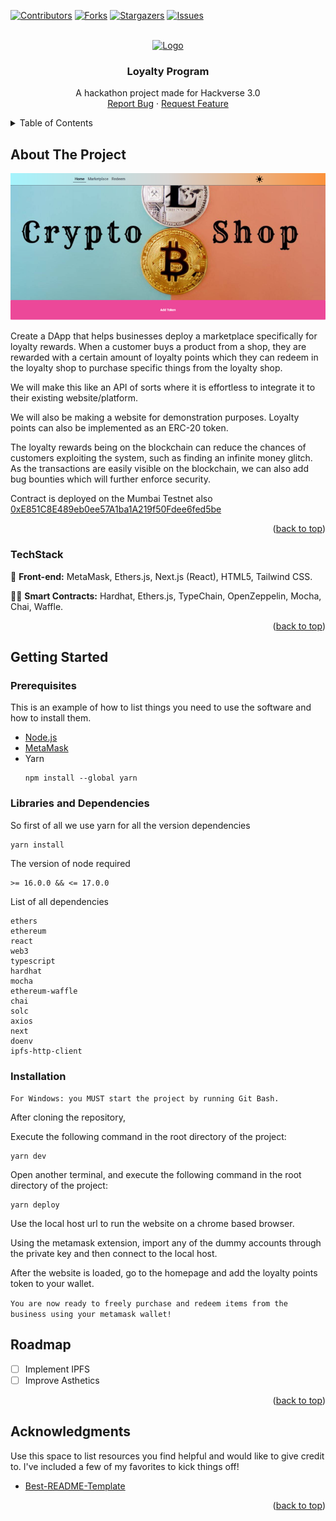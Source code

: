 <div id="top"></div>
<!--
*** Thanks for checking out the Best-README-Template. If you have a suggestion
*** that would make this better, please fork the repo and create a pull request
*** or simply open an issue with the tag "enhancement".
*** Don't forget to give the project a star!
*** Thanks again! Now go create something AMAZING! :D
-->



<!-- PROJECT SHIELDS -->

[![Contributors][contributors-shield]][contributors-url]
[![Forks][forks-shield]][forks-url]
[![Stargazers][stars-shield]][stars-url]
[![Issues][issues-shield]][issues-url]


<!-- PROJECT LOGO -->
<br />
<div align="center">
  <a href="https://github.com/CommanderAstern/APA-HackVerse/">
    <img src="https://cryptologos.cc/logos/polygon-matic-logo.png" alt="Logo" width="80" height="80">
  </a>

  <h3 align="center">Loyalty Program</h3>

  <p align="center">
    A hackathon project made for Hackverse 3.0
    <br />
    <a href="https://github.com/CommanderAstern/APA-HackVerse/issues">Report Bug</a>
    ·
    <a href="https://github.com/CommanderAstern/APA-HackVerse/issues">Request Feature</a>
  </p>
</div>



<!-- TABLE OF CONTENTS -->
<details>
  <summary>Table of Contents</summary>
  <ol>
    <li>
      <a href="#about-the-project">About The Project</a>
      <ul>
        <li><a href="#built-with">Tech Stack</a></li>
      </ul>
    </li>
    <li>
      <a href="#getting-started">Getting Started</a>
      <ul>
        <li><a href="#prerequisites">Prerequisites</a></li>
        <li><a href="#installation">Installation</a></li>
      </ul>
    </li>
    <li><a href="#roadmap">Roadmap</a></li>
    <li><a href="#acknowledgments">Acknowledgments</a></li>
  </ol>
</details>



<!-- ABOUT THE PROJECT -->
## About The Project

[![Product Name Screen Shot][product-screenshot]](https://example.com)

Create a DApp that helps businesses deploy a marketplace specifically for loyalty rewards. When a customer buys a product from a shop, they are rewarded with a certain amount of loyalty points which they can redeem in the loyalty shop to purchase specific things from the loyalty shop. 

We will make this like an API of sorts where it is effortless to integrate it to their existing website/platform.

We will also be making a website for demonstration purposes. Loyalty points can also be implemented as an ERC-20 token.

The loyalty rewards being on the blockchain can reduce the chances of customers exploiting the system, such as finding an infinite money glitch.
As the transactions are easily visible on the blockchain, we can also add bug bounties which will further enforce security.

Contract is deployed on the Mumbai Testnet also [0xE851C8E489eb0ee57A1ba1A219f50Fdee6fed5be](https://mumbai.polygonscan.com/address/0xE851C8E489eb0ee57A1ba1A219f50Fdee6fed5be)

<p align="right">(<a href="#top">back to top</a>)</p>


### TechStack

🎨 __Front-end:__
MetaMask, Ethers.js, Next.js (React), HTML5, Tailwind CSS.

👷‍♂️ __Smart Contracts:__
Hardhat, Ethers.js, TypeChain, OpenZeppelin, Mocha, Chai, Waffle.
<p align="right">(<a href="#top">back to top</a>)</p>



<!-- GETTING STARTED -->
## Getting Started

### Prerequisites

This is an example of how to list things you need to use the software and how to install them.
* [Node.js](https://nodejs.org/)
* [MetaMask](https://metamask.io/)
* Yarn
  ```
  npm install --global yarn
  ```
### Libraries and Dependencies
So first of all we use yarn for all the version dependencies 
```
yarn install
```
The version of node required
```
>= 16.0.0 && <= 17.0.0
```

List of all dependencies
```
ethers
ethereum
react
web3
typescript
hardhat
mocha
ethereum-waffle
chai
solc
axios
next
doenv
ipfs-http-client
```

### Installation

`For Windows: you MUST start the project by running Git Bash.`

After cloning the repository, 



Execute the following command in the root directory of 
the project:
```
yarn dev
```
Open another terminal, and execute the following command in the root directory of the project:
```
yarn deploy
```

Use the local host url to run the website on a chrome based browser.

Using the metamask extension, import any of the dummy accounts through the private key and then connect to the local host.

After the website is loaded, go to the homepage and add the loyalty points token to your wallet.

`You are now ready to freely purchase and redeem items from the business using your metamask wallet!`



<!-- ROADMAP -->
## Roadmap

- [ ] Implement IPFS
- [ ] Improve Asthetics

<p align="right">(<a href="#top">back to top</a>)</p>



<!-- ACKNOWLEDGMENTS -->
## Acknowledgments

Use this space to list resources you find helpful and would like to give credit to. I've included a few of my favorites to kick things off!

* [Best-README-Template](https://github.com/othneildrew/Best-README-Template)


<p align="right">(<a href="#top">back to top</a>)</p>



<!-- MARKDOWN LINKS & IMAGES -->
<!-- https://www.markdownguide.org/basic-syntax/#reference-style-links -->
[contributors-shield]: https://img.shields.io/github/contributors/CommanderAstern/APA-HackVerse.svg?style=for-the-badge
[contributors-url]: https://github.com/CommanderAstern/APA-HackVerse/graphs/contributors
[forks-shield]: https://img.shields.io/github/forks/CommanderAstern/APA-HackVerse.svg?style=for-the-badge
[forks-url]: https://github.com/CommanderAstern/APA-HackVerse/network/members
[stars-shield]: https://img.shields.io/github/stars/CommanderAstern/APA-HackVerse.svg?style=for-the-badge
[stars-url]: https://github.com/CommanderAstern/APA-HackVerse/stargazers
[issues-shield]: https://img.shields.io/github/issues/CommanderAstern/APA-HackVerse.svg?style=for-the-badge
[issues-url]: https://github.com/CommanderAstern/APA-HackVerse/issues
[product-screenshot]: screenshot.png
